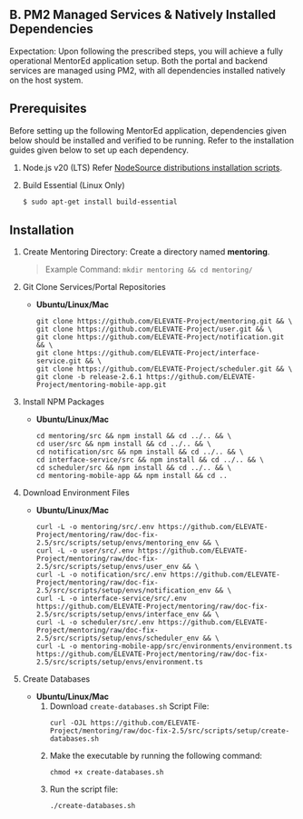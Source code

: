 ## B. PM2 Managed Services & Natively Installed Dependencies

Expectation: Upon following the prescribed steps, you will achieve a fully operational MentorEd application setup. Both the portal and backend services are managed using PM2, with all dependencies installed natively on the host system.

## Prerequisites

Before setting up the following MentorEd application, dependencies given below should be installed and verified to be running. Refer to the installation guides given below to set up each dependency.

1. Node.js v20 (LTS)
   Refer [NodeSource distributions installation scripts](https://github.com/nodesource/distributions#installation-scripts).

2. Build Essential (Linux Only)
    ```bash
    $ sudo apt-get install build-essential
    ```

## Installation

1. Create Mentoring Directory: Create a directory named **mentoring**.

    > Example Command: `mkdir mentoring && cd mentoring/`

2. Git Clone Services/Portal Repositories

    - **Ubuntu/Linux/Mac**

        ```
        git clone https://github.com/ELEVATE-Project/mentoring.git && \
        git clone https://github.com/ELEVATE-Project/user.git && \
        git clone https://github.com/ELEVATE-Project/notification.git && \
        git clone https://github.com/ELEVATE-Project/interface-service.git && \
        git clone https://github.com/ELEVATE-Project/scheduler.git && \
        git clone -b release-2.6.1 https://github.com/ELEVATE-Project/mentoring-mobile-app.git
        ```

3. Install NPM Packages

    - **Ubuntu/Linux/Mac**

        ```
        cd mentoring/src && npm install && cd ../.. && \
        cd user/src && npm install && cd ../.. && \
        cd notification/src && npm install && cd ../.. && \
        cd interface-service/src && npm install && cd ../.. && \
        cd scheduler/src && npm install && cd ../.. && \
        cd mentoring-mobile-app && npm install && cd ..
        ```

4. Download Environment Files

    - **Ubuntu/Linux/Mac**

        ```
        curl -L -o mentoring/src/.env https://github.com/ELEVATE-Project/mentoring/raw/doc-fix-2.5/src/scripts/setup/envs/mentoring_env && \
        curl -L -o user/src/.env https://github.com/ELEVATE-Project/mentoring/raw/doc-fix-2.5/src/scripts/setup/envs/user_env && \
        curl -L -o notification/src/.env https://github.com/ELEVATE-Project/mentoring/raw/doc-fix-2.5/src/scripts/setup/envs/notification_env && \
        curl -L -o interface-service/src/.env https://github.com/ELEVATE-Project/mentoring/raw/doc-fix-2.5/src/scripts/setup/envs/interface_env && \
        curl -L -o scheduler/src/.env https://github.com/ELEVATE-Project/mentoring/raw/doc-fix-2.5/src/scripts/setup/envs/scheduler_env && \
        curl -L -o mentoring-mobile-app/src/environments/environment.ts https://github.com/ELEVATE-Project/mentoring/raw/doc-fix-2.5/src/scripts/setup/envs/environment.ts
        ```

5. Create Databases

    - **Ubuntu/Linux/Mac**
        1. Download `create-databases.sh` Script File:
            ```
            curl -OJL https://github.com/ELEVATE-Project/mentoring/raw/doc-fix-2.5/src/scripts/setup/create-databases.sh
            ```
        2. Make the executable by running the following command:
            ```
            chmod +x create-databases.sh
            ```
        3. Run the script file:
            ```
            ./create-databases.sh
            ```
